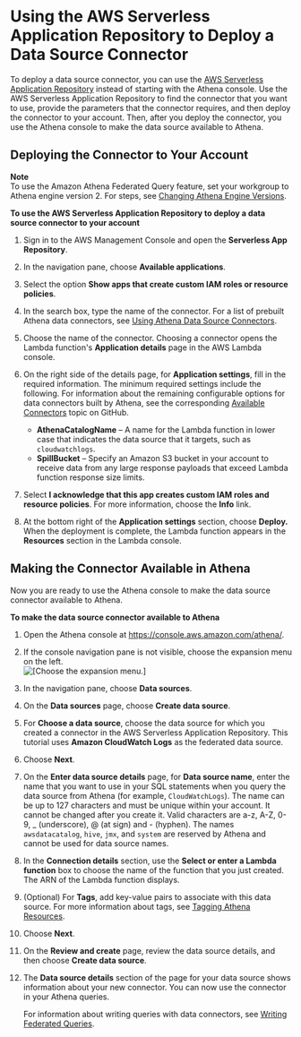 # Using the AWS Serverless Application Repository to Deploy a Data Source Connector<a name="connect-data-source-serverless-app-repo"></a>

To deploy a data source connector, you can use the [AWS Serverless Application Repository](https://aws.amazon.com/serverless/serverlessrepo/) instead of starting with the Athena console\. Use the AWS Serverless Application Repository to find the connector that you want to use, provide the parameters that the connector requires, and then deploy the connector to your account\. Then, after you deploy the connector, you use the Athena console to make the data source available to Athena\.

## Deploying the Connector to Your Account<a name="connect-data-source-serverless-app-repo-deploying"></a>

**Note**  
To use the Amazon Athena Federated Query feature, set your workgroup to Athena engine version 2\. For steps, see [Changing Athena Engine Versions](engine-versions-changing.md)\.

**To use the AWS Serverless Application Repository to deploy a data source connector to your account**

1. Sign in to the AWS Management Console and open the **Serverless App Repository**\.

1. In the navigation pane, choose **Available applications**\.

1. Select the option **Show apps that create custom IAM roles or resource policies**\.

1. In the search box, type the name of the connector\. For a list of prebuilt Athena data connectors, see [Using Athena Data Source Connectors](athena-prebuilt-data-connectors.md)\.

1. Choose the name of the connector\. Choosing a connector opens the Lambda function's **Application details** page in the AWS Lambda console\.

1. On the right side of the details page, for **Application settings**, fill in the required information\. The minimum required settings include the following\. For information about the remaining configurable options for data connectors built by Athena, see the corresponding [Available Connectors](https://github.com/awslabs/aws-athena-query-federation/wiki/Available-Connectors) topic on GitHub\.
   + **AthenaCatalogName** – A name for the Lambda function in lower case that indicates the data source that it targets, such as `cloudwatchlogs`\.
   + **SpillBucket** – Specify an Amazon S3 bucket in your account to receive data from any large response payloads that exceed Lambda function response size limits\.

1. Select **I acknowledge that this app creates custom IAM roles and resource policies**\. For more information, choose the **Info** link\.

1. At the bottom right of the **Application settings** section, choose **Deploy\.** When the deployment is complete, the Lambda function appears in the **Resources** section in the Lambda console\.

## Making the Connector Available in Athena<a name="connect-data-source-serverless-app-repo-making-the-connector-available-in-athena"></a>

Now you are ready to use the Athena console to make the data source connector available to Athena\.

**To make the data source connector available to Athena**

1. Open the Athena console at [https://console\.aws\.amazon\.com/athena/](https://console.aws.amazon.com/athena/home)\.

1. If the console navigation pane is not visible, choose the expansion menu on the left\.  
![\[Choose the expansion menu.\]](http://docs.aws.amazon.com/athena/latest/ug/images/polaris-nav-pane-expansion.png)

1. In the navigation pane, choose **Data sources**\.

1. On the **Data sources** page, choose **Create data source**\.

1. For **Choose a data source**, choose the data source for which you created a connector in the AWS Serverless Application Repository\. This tutorial uses **Amazon CloudWatch Logs** as the federated data source\.

1. Choose **Next**\.

1. On the **Enter data source details** page, for **Data source name**, enter the name that you want to use in your SQL statements when you query the data source from Athena \(for example, `CloudWatchLogs`\)\. The name can be up to 127 characters and must be unique within your account\. It cannot be changed after you create it\. Valid characters are a\-z, A\-Z, 0\-9, \_ \(underscore\), @ \(at sign\) and \- \(hyphen\)\. The names `awsdatacatalog`, `hive`, `jmx`, and `system` are reserved by Athena and cannot be used for data source names\. 

1. In the **Connection details** section, use the **Select or enter a Lambda function** box to choose the name of the function that you just created\. The ARN of the Lambda function displays\.

1. \(Optional\) For **Tags**, add key\-value pairs to associate with this data source\. For more information about tags, see [Tagging Athena Resources](tags.md)\.

1. Choose **Next**\.

1. On the **Review and create** page, review the data source details, and then choose **Create data source**\. 

1. The **Data source details** section of the page for your data source shows information about your new connector\. You can now use the connector in your Athena queries\. 

   For information about writing queries with data connectors, see [Writing Federated Queries](writing-federated-queries.md)\.